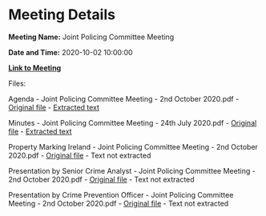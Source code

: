 # Meeting Details

**Meeting Name:** Joint Policing Committee Meeting

**Date and Time:** 2020-10-02 10:00:00

**[Link to Meeting](https://www.limerick.ie/council/whats-on/joint-policing-committee-meeting-10)**

Files: 

Agenda - Joint Policing Committee Meeting - 2nd October 2020.pdf - [Original file](https://www.limerick.ie/sites/default/files/media/documents/2020-09/agenda-amended.pdf) - [Extracted text](./Agenda%20-%C2%A0Joint%20Policing%20Committee%20Meeting%20-%202nd%20October%202020.md)

Minutes - Joint Policing Committee Meeting - 24th July 2020.pdf - [Original file](https://www.limerick.ie/sites/default/files/media/documents/2020-09/minutes-of-jpc-meeting-24th-july-2020.pdf) - [Extracted text](./Minutes%20-%C2%A0Joint%20Policing%20Committee%20Meeting%20-%2024th%20July%202020.md)

Property Marking Ireland - Joint Policing Committee Meeting - 2nd October 2020.pdf - [Original file](https://www.limerick.ie/sites/default/files/media/documents/2022-10/08%20Property%20Marking%20Ireland%20%2800000002%29.pdf) - Text not extracted

Presentation by Senior Crime Analyst - Joint Policing Committee Meeting - 2nd October 2020.pdf - [Original file](https://www.limerick.ie/sites/default/files/media/documents/2022-10/04%20Presentation%20by%20Senior%20Crime%20Analyst%20%28002%29.pdf) - Text not extracted

Presentation by Crime Prevention Officer - Joint Policing Committee Meeting - 2nd October 2020.pdf - [Original file](https://www.limerick.ie/sites/default/files/media/documents/2022-10/06%20Presentation%20by%20Crime%20Prevention%20Officer%20%28002%29.pdf) - Text not extracted

